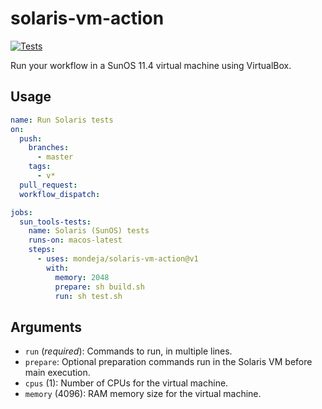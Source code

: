 # solaris-vm-action

[![Tests][tests-image]][tests-link]

Run your workflow in a SunOS 11.4 virtual machine using VirtualBox.

## Usage

```yaml
name: Run Solaris tests
on:
  push:
    branches:
      - master
    tags:
      - v*
  pull_request:
  workflow_dispatch:

jobs:
  sun_tools-tests:
    name: Solaris (SunOS) tests
    runs-on: macos-latest
    steps:
      - uses: mondeja/solaris-vm-action@v1
        with:
          memory: 2048
          prepare: sh build.sh
          run: sh test.sh
```

## Arguments

- ``run`` (*required*): Commands to run, in multiple lines.
- ``prepare``: Optional preparation commands run in the Solaris VM before main
 execution.
- ``cpus`` (1): Number of CPUs for the virtual machine.
- ``memory`` (4096): RAM memory size for the virtual machine.


[tests-image]: https://img.shields.io/github/workflow/status/mondeja/solaris-vm-action/CI?logo=github&label=tests
[tests-link]: https://github.com/mondeja/solaris-vm-action/actions?query=workflow%3ACI
